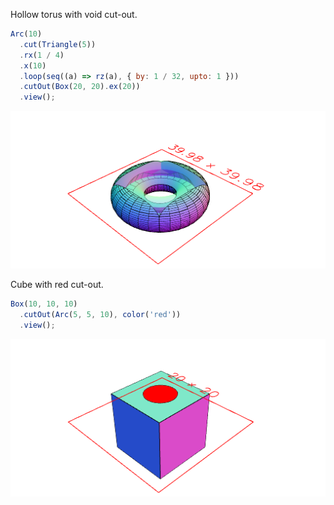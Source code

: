 Hollow torus with void cut-out.

```JavaScript
Arc(10)
  .cut(Triangle(5))
  .rx(1 / 4)
  .x(10)
  .loop(seq((a) => rz(a), { by: 1 / 32, upto: 1 }))
  .cutOut(Box(20, 20).ex(20))
  .view();
```

![Image](examples.md.0.png)

Cube with red cut-out.

```JavaScript
Box(10, 10, 10)
  .cutOut(Arc(5, 5, 10), color('red'))
  .view();
```

![Image](examples.md.1.png)
